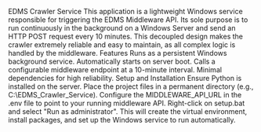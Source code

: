  EDMS Crawler Service
This application is a lightweight Windows service responsible for triggering the EDMS Middleware API. Its sole purpose is to run continuously in the background on a Windows Server and send an HTTP POST request every 10 minutes.
This decoupled design makes the crawler extremely reliable and easy to maintain, as all complex logic is handled by the middleware.
Features
Runs as a persistent Windows background service.
Automatically starts on server boot.
Calls a configurable middleware endpoint at a 10-minute interval.
Minimal dependencies for high reliability.
Setup and Installation
Ensure Python is installed on the server.
Place the project files in a permanent directory (e.g., C:\EDMS_Crawler_Service).
Configure the MIDDLEWARE_API_URL in the .env file to point to your running middleware API.
Right-click on setup.bat and select "Run as administrator".
This will create the virtual environment, install packages, and set up the Windows service to run automatically.
